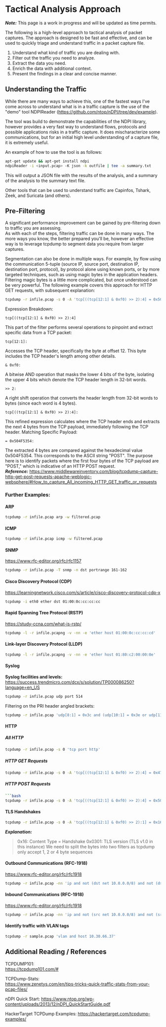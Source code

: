 # Tactical Analysis Approach
***Note:*** This page is a work in progress and will be updated as time permits.

The following is a high-level approach to tactical analysis of packet captures. The approach is designed to be fast and effective, and can be used to quickly triage and understand traffic in a packet capture file.
1. Understand what kind of traffic you are dealing with.
2. Filter out the traffic you need to analyze.
3. Extract the data you need.
4. Enrich the data with additional context.
5. Present the findings in a clear and concise manner.

## Understanding the Traffic
While there are many ways to achieve this, one of the fastest ways I've come across to understand what is in a traffic capture is the use of the "demo" tool NDPIReader (https://github.com/ntop/nDPI/tree/dev/example).  

The tool was build to demonstrate the capabilities of the NDPI library, however provides a very fast way to understand flows, protocols and possible applications risks in a traffic capture. It does mischaracterize some communications, but for an initial high level understanding of a capture file, it is extremely useful.

An example of how to use the tool is as follows:
```bash
apt-get update && apt-get install ndpi
ndpiReader -i <input.pcap> -K json -k outfile | tee -a summary.txt
```
This will output a JSON file with the results of the analysis, and a summary of the analysis to the summary text file.

Other tools that can be used to understand traffic are Capinfos, Tshark, Zeek, and Suricata (and others).

## Pre-Filtering
A significant performance improvement can be gained by pre-filtering down to traffic you are assessing.  
As with each of the steps, filtering traffic can be done in many ways. The more ways you know, the better prepared you'll be, however an effective way is to leverage tcpdump to segment data you require from larger captures.

Segmentation can also be done in multiple ways. For example, by flow using the communication 5-tuple (source IP, source port, destination IP, destination port, protocol), by protocol alone using known ports, or by more targeted techniques, such as using magic bytes in the application headers.
Filtering magic bytes is a little more complicated, but once understood can be very powerful. The following example covers this approach for HTTP GET requests, with subsequent explanation:
```bash
tcpdump -r infile.pcap -s 0 -A 'tcp[((tcp[12:1] & 0xf0) >> 2):4] = 0x504F5354'
```
Expression Breakdown:

```
tcp[((tcp[12:1] & 0xf0) >> 2):4]
```

This part of the filter performs several operations to pinpoint and extract specific data from a TCP packet:

```
tcp[12:1]:
```
Accesses the TCP header, specifically the byte at offset 12. This byte includes the TCP header's length among other details.
```
& 0xf0:
```

A bitwise AND operation that masks the lower 4 bits of the byte, isolating the upper 4 bits which denote the TCP header length in 32-bit words.
```
>> 2:
```
A right shift operation that converts the header length from 32-bit words to bytes (since each word is 4 bytes).
```
tcp[((tcp[12:1] & 0xf0) >> 2):4]:
```
This refined expression calculates where the TCP header ends and extracts the next 4 bytes from the TCP payload, immediately following the TCP header.
Matching Specific Payload:
```
= 0x504F5354:
```
The extracted 4 bytes are compared against the hexadecimal value 0x504F5354. This corresponds to the ASCII string "POST".
The purpose here is to identify packets where the first four bytes of the TCP payload are "POST," which is indicative of an HTTP POST request.  
***Reference:***
https://www.middlewareinventory.com/blog/tcpdump-capture-http-get-post-requests-apache-weblogic-websphere/#How_to_capture_All_incoming_HTTP_GET_traffic_or_requests



### Further Examples:
#### ARP
```bash
tcpdump -r infile.pcap arp -w filtered.pcap
```
#### ICMP
```bash
tcpdump -r infile.pcap icmp -w filtered.pcap
```
#### SNMP
https://www.rfc-editor.org/rfc/rfc1157
```bash
tcpdump -r infile.pcap -T snmp -n dst portrange 161-162
```
#### Cisco Discovery Protocol (CDP)
https://learningnetwork.cisco.com/s/article/cisco-discovery-protocol-cdp-x
```bash
tcpdump -i eth0 ether dst 01:00:0c:cc:cc:cc
```
#### Rapid Spanning Tree Protocol (RSTP)
https://study-ccna.com/what-is-rstp/
```bash
tcpdump -l -r infile.pcapng -v -nn -e 'ether host 01:00:0c:cc:cc:cd'
```
#### Link-layer Discovery Protocol (LLDP)
```bash
tcpdump -l -r infile.pcapng -v -nn -e 'ether host 01:80:c2:00:00:0e'
```
#### Syslog
**Syslog facilities and levels:**
https://success.trendmicro.com/dcx/s/solution/TP000086250?language=en_US
```bash
tcpdump -r infile.pcap udp port 514
```
Filtering on the PRI header angled brackets:
```bash
tcpdump -r infile.pcap 'udp[8:1] = 0x3c and (udp[10:1] = 0x3e or udp[11:1] = 0x3e or udp[12:1] = 0x3e)'
```
#### HTTP
##### All HTTP
```bash
tcpdump -r infile.pcap -s 0 'tcp port http'
```
##### HTTP GET Requests
```bash
tcpdump -r infile.pcap -s 0 -A 'tcp[((tcp[12:1] & 0xf0) >> 2):4] = 0x47455420'
```
##### HTTP POST Requests
```bash
```bash
tcpdump -r infile.pcap -s 0 -A 'tcp[((tcp[12:1] & 0xf0) >> 2):4] = 0x504F5354'
```
#### TLS Handshakes
```bash
tcpdump -r infile.pcap -s 0 -A 'tcp[((tcp[12:1] & 0xf0) >> 2):1] = 0x16 and (tcp[((tcp[12:1] & 0xf0) >> 2) + 1:2] = 0x0301 or tcp[((tcp[12:1] & 0xf0) >> 2) + 1:2] = 0x0302 or tcp[((tcp[12:1] & 0xf0) >> 2) + 1:2] = 0x0303)'
```
***Explanation:***
> 0x16: Content Type = Handshake
> 0x0301: TLS version (TLS v1.0 in this instance)
> We need to split the bytes into two filters as tcpdump only accept 1, 2 or 4 byte sequences

#### Outbound Communications (RFC-1918)
https://www.rfc-editor.org/rfc/rfc1918
```bash
tcpdump -r infile.pcap -nn 'ip and not (dst net 10.0.0.0/8) and not (dst net 192.168.0.0/16) and not (dst net 172.16.0.0/12) and not (dst net 224.0.0.0/4) and not (dst net 169.254.0.0/16) and not (dst net 240.0.0.0/4)' |cut -d " " -f 3,5 | cut -d ":" -f1| awk -F " " '{print $1"."$2}' | awk -F "." '{print $1"."$2"."$3"."$4, $6"."$7"."$8"."$9":"$10}' |sort|uniq -c | sort -rn | head -n 20 
```

#### Inbound Communications (RFC-1918)
https://www.rfc-editor.org/rfc/rfc1918
```bash
tcpdump -r infile.pcap -nn 'ip and not (src net 10.0.0.0/8) and not (src net 192.168.0.0/16) and not (src net 172.16.0.0/12) and not (src net 224.0.0.0/4) and not (src net 169.254.0.0/16) and not (src net 240.0.0.0/4)' |cut -d " " -f 3,5 | cut -d ":" -f1| awk -F "." '{print $1"."$2"."$3"."$4":"$5"."$6"."$7"."$8}' |sort| uniq -c | sort -rn | head -n 20
```

#### Identify traffic with VLAN tags
```bash
tcpdump -r sample.pcap 'vlan and host 10.30.66.37'
```

## Additional Reading / References
TCPDUMP101:  
https://tcpdump101.com/#  

TCPDump-Stats:  
https://www.zenetys.com/en/tips-tricks-quick-traffic-stats-from-your-pcap-files/  

nDPI Quick Start:
https://www.ntop.org/wp-content/uploads/2013/12/nDPI_QuickStartGuide.pdf

HackerTarget TCPDump Examples:
https://hackertarget.com/tcpdump-examples/
